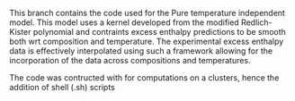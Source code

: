 This branch contains the code used for the Pure temperature independent model.
This model uses a kernel developed from the modified Redlich-Kister polynomial
and contraints excess enthalpy predictions to be smooth both wrt composition 
and temperature. The experimental excess enthalpy data is effectively interpolated 
using such a framework allowing for the incorporation of the data across compositions
and temperatures. 

The code was contructed with for computations on a clusters, hence the addition of
shell (.sh) scripts
